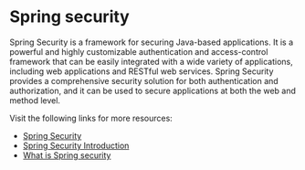 # Spring security

Spring Security is a framework for securing Java-based applications. It is a powerful and highly customizable authentication and access-control framework that can be easily integrated with a wide variety of applications, including web applications and RESTful web services. Spring Security provides a comprehensive security solution for both authentication and authorization, and it can be used to secure applications at both the web and method level.

Visit the following links for more resources:

- [Spring Security](https://spring.io/projects/spring-security)
- [Spring Security Introduction](https://www.javatpoint.com/spring-security-introduction)
- [What is Spring security](https://www.javadevjournal.com/spring/what-is-spring-security/)
